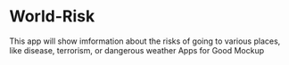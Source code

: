 # World-Risk
This app will show imformation about the risks of going to various places, like disease, terrorism, or dangerous weather
Apps for Good Mockup
